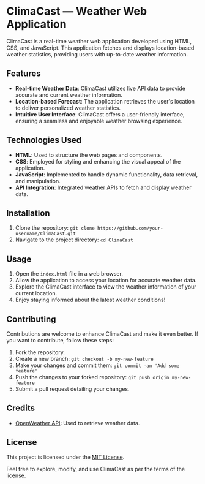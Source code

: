 # ClimaCast — Weather Web Application

ClimaCast is a real-time weather web application developed using HTML, CSS, and JavaScript. This application fetches and displays location-based weather statistics, providing users with up-to-date weather information.

## Features
- **Real-time Weather Data**: ClimaCast utilizes live API data to provide accurate and current weather information.
- **Location-based Forecast**: The application retrieves the user's location to deliver personalized weather statistics.
- **Intuitive User Interface**: ClimaCast offers a user-friendly interface, ensuring a seamless and enjoyable weather browsing experience.

## Technologies Used
- **HTML**: Used to structure the web pages and components.
- **CSS**: Employed for styling and enhancing the visual appeal of the application.
- **JavaScript**: Implemented to handle dynamic functionality, data retrieval, and manipulation.
- **API Integration**: Integrated weather APIs to fetch and display weather data.

## Installation
1. Clone the repository: `git clone https://github.com/your-username/ClimaCast.git`
2. Navigate to the project directory: `cd ClimaCast`

## Usage
1. Open the `index.html` file in a web browser.
2. Allow the application to access your location for accurate weather data.
3. Explore the ClimaCast interface to view the weather information of your current location.
4. Enjoy staying informed about the latest weather conditions!

## Contributing
Contributions are welcome to enhance ClimaCast and make it even better. If you want to contribute, follow these steps:

1. Fork the repository.
2. Create a new branch: `git checkout -b my-new-feature`
3. Make your changes and commit them: `git commit -am 'Add some feature'`
4. Push the changes to your forked repository: `git push origin my-new-feature`
5. Submit a pull request detailing your changes.

## Credits
- [OpenWeather API](https://openweathermap.org/api): Used to retrieve weather data.

## License
This project is licensed under the [MIT License](LICENSE).

Feel free to explore, modify, and use ClimaCast as per the terms of the license.
